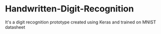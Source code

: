 # Handwritten-Digit-Recognition
It's a digit recognition prototype created using Keras and trained on MNIST datasheet
